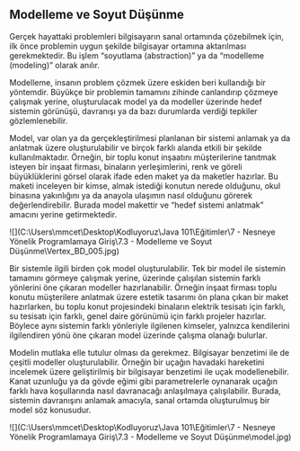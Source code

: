 ## Modelleme ve Soyut Düşünme

Gerçek hayattaki problemleri bilgisayarın sanal ortamında çözebilmek için,  ilk  önce problemin uygun şekilde bilgisayar ortamına aktarılması  gerekmektedir. Bu işlem “soyutlama (abstraction)” ya da “modelleme  (modeling)” olarak anılır.

Modelleme, insanın problem çözmek üzere eskiden beri kullandığı bir yöntemdir. Büyükçe bir problemin tamamını zihinde canlandırıp çözmeye çalışmak yerine, oluşturulacak model ya da modeller üzerinde hedef sistemin görünüşü, davranışı ya da bazı durumlarda verdiği tepkiler gözlemlenebilir.

Model, var olan ya da gerçekleştirilmesi planlanan bir sistemi anlamak ya da anlatmak üzere oluşturulabilir ve birçok farklı alanda etkili bir şekilde kullanılmaktadır. Örneğin, bir toplu konut inşaatını müşterilerine tanıtmak isteyen bir inşaat firması, binaların yerleşimlerini, renk ve göreli büyüklüklerini görsel olarak ifade eden maket ya da maketler hazırlar. Bu maketi inceleyen bir kimse, almak istediği konutun nerede olduğunu, okul binasına yakınlığını ya da anayola ulaşımın nasıl olduğunu görerek değerlendirebilir. Burada model makettir ve “hedef sistemi anlatmak” amacını yerine getirmektedir.

![](C:\Users\mmcet\Desktop\Kodluyoruz\Java 101\Eğitimler\7 - Nesneye Yönelik Programlamaya Giriş\7.3 - Modelleme ve Soyut Düşünme\Vertex_BD_005.jpg)

Bir sistemle ilgili birden çok model oluşturulabilir. Tek bir model ile sistemin tamamını görmeye çalışmak yerine, üzerinde çalışılan sistemin farklı yönlerini öne çıkaran modeller hazırlanabilir. Örneğin inşaat firması toplu konutu müşterilere anlatmak üzere estetik tasarımı ön plana çıkan bir maket hazırlarken, bu toplu konut projesindeki binaların elektrik tesisatı için farklı, su tesisatı için farklı, genel daire görünümü için farklı projeler hazırlar. Böylece aynı sistemin farklı yönleriyle ilgilenen kimseler, yalnızca kendilerini ilgilendiren yönü öne çıkaran model üzerinde çalışma olanağı bulurlar.

Modelin mutlaka elle tutulur olması da gerekmez. Bilgisayar benzetimi ile de çeşitli modeller oluşturulabilir. Örneğin bir uçağın havadaki hareketini incelemek üzere geliştirilmiş bir bilgisayar benzetimi ile uçak modellenebilir. Kanat uzunluğu ya da gövde eğimi gibi parametrelerle oynanarak uçağın farklı hava koşullarında nasıl davranacağı anlaşılmaya çalışılabilir. Burada, sistemin davranışını anlamak amacıyla, sanal ortamda oluşturulmuş bir model söz konusudur.

![](C:\Users\mmcet\Desktop\Kodluyoruz\Java 101\Eğitimler\7 - Nesneye Yönelik Programlamaya Giriş\7.3 - Modelleme ve Soyut Düşünme\model.jpg)


